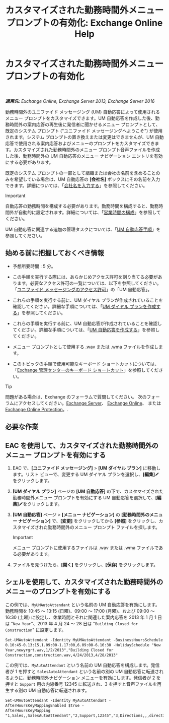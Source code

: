 ﻿---
title: 'カスタマイズされた勤務時間外メニュー プロンプトの有効化: Exchange Online Help'
TOCTitle: カスタマイズされた勤務時間外メニュー プロンプトの有効化
ms:assetid: 094c50b2-072b-4929-aaf8-f7db5b19e9b6
ms:mtpsurl: https://technet.microsoft.com/ja-jp/library/Bb266919(v=EXCHG.150)
ms:contentKeyID: 50555730
ms.date: 05/22/2018
mtps_version: v=EXCHG.150
ms.translationtype: HT
---

# カスタマイズされた勤務時間外メニュー プロンプトの有効化

 

_**適用先:** Exchange Online, Exchange Server 2013, Exchange Server 2016_

勤務時間外のユニファイド メッセージング (UM) 自動応答によって使用されるメニュー プロンプトをカスタマイズできます。UM 自動応答を作成した後、勤務時間外の案内応答の再生後に発信者に聞かせるメニュー プロンプトとして、既定のシステム プロンプト ("ユニファイド メッセージングへようこそ") が使用されます。システム プロンプトの置き換えまたは変更はできませんが、UM 自動応答で使用される案内応答およびメニューのプロンプトをカスタマイズできます。カスタマイズされた勤務時間外のメニュー プロンプト音声ファイルを作成した後、勤務時間外の UM 自動応答のメニュー ナビゲーション エントリを有効にする必要があります。

既定のシステム プロンプトの一部として組織または会社の名前を含めることのみを希望している場合は、UM 自動応答の **\[会社名\]** ボックスにその名前を入力できます。詳細については、「[会社名を入力する](enter-a-business-name-exchange-2013-help.md)」を参照してください。


> [!IMPORTANT]
> 自動応答の勤務時間を構成する必要があります。勤務時間を構成すると、勤務時間外が自動的に設定されます。詳細については、「<A href="configure-business-hours-exchange-2013-help.md">営業時間の構成</A>」を参照してください。



UM 自動応答に関連する追加の管理タスクについては、「[UM 自動応答手順](um-auto-attendant-procedures-exchange-2013-help.md)」を参照してください。

## 始める前に把握しておくべき情報

  - 予想所要時間 : 5 分。

  - この手順を実行する際には、あらかじめアクセス許可を割り当てる必要があります。必要なアクセス許可の一覧については、以下を参照してください。「[ユニファイド メッセージングのアクセス許可](unified-messaging-permissions-exchange-2013-help.md)」の「UM 自動応答」。

  - これらの手順を実行する前に、UM ダイヤル プランが作成されていることを確認してください。詳細な手順については、「[UM ダイヤル プランを作成する](create-a-um-dial-plan-exchange-2013-help.md)」を参照してください。

  - これらの手順を実行する前に、UM 自動応答が作成されていることを確認してください。詳細な手順については、「[UM 自動応答を作成する](create-a-um-auto-attendant-exchange-2013-help.md)」を参照してください。

  - メニュー プロンプトとして使用する .wav または .wma ファイルを作成します。

  - このトピックの手順で使用可能なキーボード ショートカットについては、「[Exchange 管理センターのキーボード ショートカット](keyboard-shortcuts-in-the-exchange-admin-center-exchange-online-protection-help.md)」を参照してください。


> [!TIP]
> 問題がある場合は、Exchange のフォーラムで質問してください。 次のフォーラムにアクセスしてください。<A href="https://go.microsoft.com/fwlink/p/?linkid=60612">Exchange Server</A>、 <A href="https://go.microsoft.com/fwlink/p/?linkid=267542">Exchange Online</A>、 または <A href="https://go.microsoft.com/fwlink/p/?linkid=285351">Exchange Online Protection</A>。.



## 必要な作業

## EAC を使用して、カスタマイズされた勤務時間外のメニュー プロンプトを有効にする

1.  EAC で、**\[ユニファイド メッセージング\]** \> **\[UM ダイヤル プラン\]** に移動します。リスト ビューで、変更する UM ダイヤル プランを選択し、**\[編集\]**![編集アイコン](images/Bb124582.6f53ccb2-1f13-4c02-bea0-30690e6ea71d(EXCHG.150).gif "編集アイコン") をクリックします。

2.  **\[UM ダイヤル プラン\]** ページの **\[UM 自動応答\]** の下で、カスタマイズされた勤務時間外メニュー プロンプトを有効にする UM 自動応答を選択して、**\[編集\]**![編集アイコン](images/Bb124582.6f53ccb2-1f13-4c02-bea0-30690e6ea71d(EXCHG.150).gif "編集アイコン")をクリックします。

3.  **\[UM 自動応答\]** ページ \> **\[メニュー ナビゲーション\]** の **\[勤務時間外のメニュー ナビゲーション\]** で、**\[変更\]** をクリックしてから **\[参照\]** をクリックし、カスタマイズされた勤務時間外のメニュー プロンプト ファイルを探します。
    

    > [!IMPORTANT]
    > メニュー プロンプトに使用するファイルは .wav または .wma ファイルである必要があります。



4.  ファイルを見つけたら、**\[開く\]** をクリックし、**\[保存\]** をクリックします。

## シェルを使用して、カスタマイズされた勤務時間外のメニューのプロンプトを有効にする

この例では、`MyUMAutoAttendant` という名前の UM 自動応答を有効にします。勤務時間を 10:45 ～ 13:15 (日曜)、09:00 ～ 17:00 (月曜)、および 09:00 ～ 16:30 (土曜) に設定し、休業時間とそれに関連した案内応答を 2013 年 1 月 1 日は "`New Year`"、2013 年 4 月 24 ～ 28 日は "`Building Closed for Construction`" に設定します。

    Set-UMAutoAttendant -Identity MyUMAutoAttendant -BusinessHoursSchedule 0.10:45-0.13:15,1.09:00-1.17:00,6.09:00-6.16:30 -HolidaySchedule "New Year,newyrgrt.wav,1/2/2013","Building Closed for Construction,construction.wav,4/24/2013,4/28/2013"

この例では、`MyAutoAttendant` という名前の UM 自動応答を構成します。発信者が 1 を押すと `SalesAutoAttendant` という名前の別の UM 自動応答に転送されるように、勤務時間外ナビゲーション メニューを有効にします。発信者が 2 を押すと `Support` 用の内線番号 12345 に転送され、3 を押すと音声ファイルを再生する別の UM 自動応答に転送されます。

    Set-UMAutoAttendant -Identity MyAutoAttendant - 
    AfterHoursKeyMappingEnabled $true -
    AfterHoursKeyMapping "1,Sales,,SalesAutoAttendant","2,Support,12345","3,Directions,,,directions.wav"

